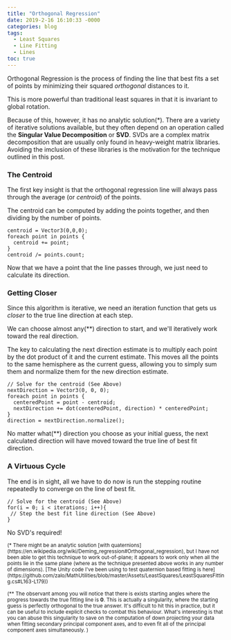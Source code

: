 ```yaml
---
title: "Orthogonal Regression"
date: 2019-2-16 16:10:33 -0000
categories: blog
tags:
  - Least Squares
  - Line Fitting
  - Lines
toc: true
---
```


Orthogonal Regression is the process of finding the line that best fits a set of points by minimizing their squared _orthogonal_ distances to it.

<!-- Hide the Table of Contents (but keep the navigation :^) ... -->
<script type="text/javascript">
  document.getElementsByClassName('toc')[0].style.display = 'none';
</script>
<!-- Load the Three.js library, assorted helpers, and the actual line fitting script code... -->
<script type="text/javascript" src="../../assets/js/three.js"></script>
<script type="text/javascript" src="../../assets/js/DragControls.js"></script>
<script type="text/javascript" src="../../assets/js/OrbitControls.js"></script>
<script type="text/javascript" src="../../assets/js/IK/Environment.js"></script>
<script type="text/javascript" src="../../assets/js/LineFitting/LineFitting.js" orbit="enabled"
    residuals="enabled"></script>

This is more powerful than traditional least squares in that it is invariant to global rotation.

Because of this, however, it has no analytic solution(*).  There are a variety of iterative solutions available, but they often depend on an operation called the **Singular Value Decomposition** or **SVD**.  SVDs are a complex matrix decomposition that are usually only found in heavy-weight matrix libraries.  Avoiding the imclusion of these libraries is the motivation for the technique outlined in this post.

### The Centroid

The first key insight is that the orthogonal regression line will always pass through the average (or _centroid_) of the points.

The centroid can be computed by adding the points together, and then dividing by the number of points.
```
centroid = Vector3(0,0,0);
foreach point in points {
  centroid += point;
}
centroid /= points.count;
```
<script type="text/javascript" src="../../assets/js/LineFitting/VisualizeAverage.js" orbit="enabled"></script>

Now that we have a point that the line passes through, we just need to calculate its direction.

### Getting Closer

Since this algorithm is iterative, we need an iteration function that gets us _closer_ to the true line direction at each step.

We can choose almost any(**) direction to start, and we'll iteratively work toward the real direction.

The key to calculating the next direction estimate is to multiply each point by the dot product of it and the current estimate.   This moves all the points to the same hemisphere as the current guess, allowing you to simply sum them and normalize them for the new direction estimate.

```
// Solve for the centroid (See Above)
nextDirection = Vector3(0, 0, 0);
foreach point in points {
  centeredPoint = point - centroid;
  nextDirection += dot(centeredPoint, direction) * centeredPoint;
}
direction = nextDirection.normalize();
```
<script type="text/javascript" src="../../assets/js/LineFitting/LineStepping.js" orbit="enabled"></script>

No matter what(**) direction you choose as your initial guess, the next calculated direction will have moved toward the true line of best fit direction.

### A Virtuous Cycle

The end is in sight, all we have to do now is run the stepping routine repeatedly to converge on the line of best fit.

```
// Solve for the centroid (See Above)
for(i = 0; i < iterations; i++){
 // Step the best fit line direction (See Above)
}
```
<script type="text/javascript" src="../../assets/js/LineFitting/LineFitting.js" orbit="enabled" residuals="disabled"></script>

No SVD's required!


<small>
(* There might be an analytic solution [with quaternions](https://en.wikipedia.org/wiki/Deming_regression#Orthogonal_regression), but I have not been able to get this technique to work out-of-plane; it appears to work only when all the points lie in the same plane (where as the technique presented above works in any number of dimensions).  [The Unity code I've been using to test quaternion based fitting is here](https://github.com/zalo/MathUtilities/blob/master/Assets/LeastSquares/LeastSquaresFitting.cs#L163-L179))

(** The observant among you will notice that there is exists starting angles where the progress towards the true fitting line is **0**.  This is actually a singularity, where the starting guess is perfectly orthogonal to the true answer.   It's difficult to hit this in practice, but it can be useful to include explicit checks to combat this behaviour.  What's interesting is that you can abuse this singularity to save on the computation of down projecting your data when fitting secondary principal component axes, and to even fit all of the principal component axes simultaneously. )
</small>